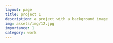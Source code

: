```yaml
---
layout: page
title: project 1
description: a project with a background image
img: assets/img/12.jpg
importance: 1
category: work
---
```



